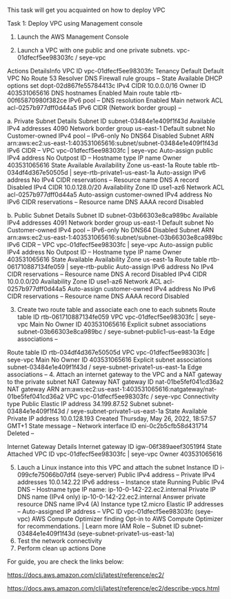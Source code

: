 This task will get you acquainted on how to deploy VPC 


Task 1: Deploy VPC using Management console
1. Launch the AWS Management Console

2. Launch a VPC with one public and one private subnets.
vpc-01dfecf5ee98303fc / seye-vpc

Actions
DetailsInfo
VPC ID
vpc-01dfecf5ee98303fc
Tenancy
Default
Default VPC
No
Route 53 Resolver DNS Firewall rule groups
–
State
 Available
DHCP options set
dopt-02d867fe55784413c
IPv4 CIDR
10.0.0.0/16
Owner ID
403531065616
DNS hostnames
Enabled
Main route table
rtb-00f65870980f382ce
IPv6 pool
–
DNS resolution
Enabled
Main network ACL
acl-0257b977dff0d44a5
IPv6 CIDR (Network border group)
–

a. Private Subnet
Details
Subnet ID
subnet-03484e1e409f1f43d
Available IPv4 addresses
4090
Network border group
us-east-1
Default subnet
No
Customer-owned IPv4 pool
–
IPv6-only
No
DNS64
Disabled
Subnet ARN
arn:aws:ec2:us-east-1:403531065616:subnet/subnet-03484e1e409f1f43d
IPv6 CIDR
–
VPC
vpc-01dfecf5ee98303fc | seye-vpc
Auto-assign public IPv4 address
No
Outpost ID
–
Hostname type
IP name
Owner
403531065616
State
 Available
Availability Zone
us-east-1a
Route table
rtb-034df4d367e50505d | seye-rtb-private1-us-east-1a
Auto-assign IPv6 address
No
IPv4 CIDR reservations
–
Resource name DNS A record
Disabled
IPv4 CIDR
10.0.128.0/20
Availability Zone ID
use1-az6
Network ACL
acl-0257b977dff0d44a5
Auto-assign customer-owned IPv4 address
No
IPv6 CIDR reservations
–
Resource name DNS AAAA record
Disabled


b. Public Subnet
Details
Subnet ID
subnet-03b66303e8ca989bc
Available IPv4 addresses
4091
Network border group
us-east-1
Default subnet
No
Customer-owned IPv4 pool
–
IPv6-only
No
DNS64
Disabled
Subnet ARN
arn:aws:ec2:us-east-1:403531065616:subnet/subnet-03b66303e8ca989bc
IPv6 CIDR
–
VPC
vpc-01dfecf5ee98303fc | seye-vpc
Auto-assign public IPv4 address
No
Outpost ID
–
Hostname type
IP name
Owner
403531065616
State
 Available
Availability Zone
us-east-1a
Route table
rtb-061710887134fe059 | seye-rtb-public
Auto-assign IPv6 address
No
IPv4 CIDR reservations
–
Resource name DNS A record
Disabled
IPv4 CIDR
10.0.0.0/20
Availability Zone ID
use1-az6
Network ACL
acl-0257b977dff0d44a5
Auto-assign customer-owned IPv4 address
No
IPv6 CIDR reservations
–
Resource name DNS AAAA record
Disabled

3. Create two route table and associate  each one to each subnets
Route table ID
rtb-061710887134fe059
VPC
vpc-01dfecf5ee98303fc | seye-vpc
Main
No
Owner ID
403531065616
Explicit subnet associations
subnet-03b66303e8ca989bc / seye-subnet-public1-us-east-1a
Edge associations
–

Route table ID
rtb-034df4d367e50505d
VPC
vpc-01dfecf5ee98303fc | seye-vpc
Main
No
Owner ID
403531065616
Explicit subnet associations
subnet-03484e1e409f1f43d / seye-subnet-private1-us-east-1a
Edge associations
–
4. Attach an internet gateway to the VPC and a NAT gateway to the private subnet
NAT Gateway
NAT gateway ID
nat-01be5fef041cd36a2
NAT gateway ARN
arn:aws:ec2:us-east-1:403531065616:natgateway/nat-01be5fef041cd36a2
VPC
vpc-01dfecf5ee98303fc / seye-vpc
Connectivity type
Public
Elastic IP address
34.199.87.52
Subnet
subnet-03484e1e409f1f43d / seye-subnet-private1-us-east-1a
State
 Available
Private IP address
10.0.128.193
Created
Thursday, May 26, 2022, 18:57:57 GMT+1
State message
–
Network interface ID
eni-0c2b5cfb58d431714  
Deleted
–

Internet Gateway
Details
Internet gateway ID
igw-06f389aeef30519f4
State
 Attached
VPC ID
vpc-01dfecf5ee98303fc | seye-vpc
Owner
403531065616

5. Lauch a Linux instance into this VPC and attach the subnet
Instance ID
 i-099cfe75066b07df4 (seye-server)
Public IPv4 address
–
Private IPv4 addresses
 10.0.142.22
IPv6 address
–
Instance state
 Running
Public IPv4 DNS
–
Hostname type
IP name: ip-10-0-142-22.ec2.internal
Private IP DNS name (IPv4 only)
 ip-10-0-142-22.ec2.internal
Answer private resource DNS name
IPv4 (A)
Instance type
t2.micro
Elastic IP addresses
–
Auto-assigned IP address
–
VPC ID
 vpc-01dfecf5ee98303fc (seye-vpc) 
AWS Compute Optimizer finding
Opt-in to AWS Compute Optimizer for recommendations. | Learn more 
IAM Role
–
Subnet ID
 subnet-03484e1e409f1f43d (seye-subnet-private1-us-east-1a) 
6. Test the network connectivity
7. Perform clean up actions
Done






For guide, you are check the links below:

https://docs.aws.amazon.com/cli/latest/reference/ec2/

https://docs.aws.amazon.com/cli/latest/reference/ec2/describe-vpcs.html

